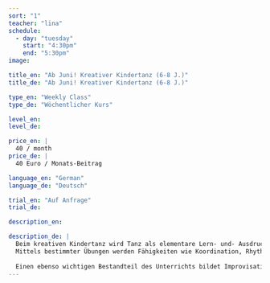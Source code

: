 ```yaml
---
sort: "1"
teacher: "lina"
schedule:
  - day: "tuesday"
    start: "4:30pm"
    end: "5:30pm"
image: 

title_en: "Ab Juni! Kreativer Kindertanz (6-8 J.)"
title_de: "Ab Juni! Kreativer Kindertanz (6-8 J.)"

type_en: "Weekly Class"
type_de: "Wöchentlicher Kurs"

level_en:
level_de:

price_en: |
  40 / month
price_de: |
  40 Euro / Monats-Beitrag  

language_en: "German"
language_de: "Deutsch"

trial_en: "Auf Anfrage"
trial_de: 

description_en:

description_de: |
  Beim kreativen Kindertanz wird Tanz als elementare Lern- und- Ausdrucksform vermittelt. Dabei steht die Freude am Sich- bewegen im Vordergrund.
  Mittels bestimmter Übungen werden Fähigkeiten wie Koordination, Rhythmusgefühl, Konzentrationsfähigkeit und Ausdauer entwickelt beziehungsweise gestärkt.
  
  Einen ebenso wichtigen Bestandteil des Unterrichts bildet Improvisation, mittels derer die Kinder ihrer Fantasie freien Lauf lassen können. So verwandeln wir uns zum Beispiel in kleine Regentropfen oder Flugzeuge, spielen Katz und Maus oder machen als Schmetterlinge eine Reise in ferne Länder.
---
```

